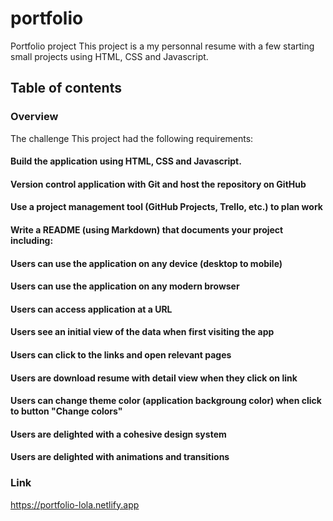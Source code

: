 # portfolio


Portfolio project
This project is a my personnal resume with a few starting small projects using HTML, CSS and Javascript.


## Table of contents

### Overview

The challenge
This project had the following requirements:

#### Build the application using HTML, CSS and Javascript.

#### Version control application with Git and host the repository on GitHub

#### Use a project management tool (GitHub Projects, Trello, etc.) to plan  work

#### Write a README (using Markdown) that documents your project including:

#### Users can use the application on any device (desktop to mobile)

#### Users can use the application on any modern browser

#### Users can access application at a URL

#### Users see an initial view of the data when first visiting the app

#### Users can click to the links and  open relevant pages

#### Users are download resume with detail view when they click on link

#### Users can change theme color (application backgroung color) when click to button "Change colors"

#### Users are delighted with a cohesive design system

#### Users are delighted with animations and transitions



### Link
https://portfolio-lola.netlify.app






